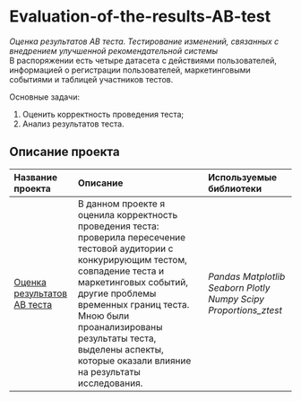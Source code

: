 # Evaluation-of-the-results-AB-test
*Оценка результатов АВ теста. Тестирование изменений, связанных с внедрением улучшенной рекомендательной системы*   
В распоряжении есть четыре датасета с действиями пользователей, информацией о регистрации пользователей, маркетинговыми событиями и таблицей участников тестов.

Основные задачи:
1. Оценить корректность проведения теста;
2. Анализ результатов теста.

## Описание проекта
| **Название проекта** | **Описание** | **Используемые библиотеки** |
| :-------------------- | :-------------------- |:--------------------|
| [Оценка результатов АВ теста](https://github.com/guzal-chukhlebova/Evaluation-of-the-results-AB-test/blob/main/%20%D0%9E%D1%86%D0%B5%D0%BD%D0%BA%D0%B0%20%D1%80%D0%B5%D0%B7%D1%83%D0%BB%D1%8C%D1%82%D0%B0%D1%82%D0%BE%D0%B2%20%D0%90%D0%92%20%D1%82%D0%B5%D1%81%D1%82%D0%B0.%20%D0%A2%D0%B5%D1%81%D1%82%D0%B8%D1%80%D0%BE%D0%B2%D0%B0%D0%BD%D0%B8%D0%B5%20%D0%B8%D0%B7%D0%BC%D0%B5%D0%BD%D0%B5%D0%BD%D0%B8%D0%B9%2C%20%D1%81%D0%B2%D1%8F%D0%B7%D0%B0%D0%BD%D0%BD%D1%8B%D1%85%20%D1%81%20%D0%B2%D0%BD%D0%B5%D0%B4%D1%80%D0%B5%D0%BD%D0%B8%D0%B5%D0%BC%20%D1%83%D0%BB%D1%83%D1%87%D1%88%D0%B5%D0%BD%D0%BD%D0%BE%D0%B9%20%D1%80%D0%B5%D0%BA%D0%BE%D0%BC%D0%B5%D0%BD%D0%B4%D0%B0%D1%82%D0%B5%D0%BB%D1%8C%D0%BD%D0%BE%D0%B9%20%D1%81%D0%B8%D1%81%D1%82%D0%B5%D0%BC%D1%8B..ipynb)|В данном проекте я оценила корректность проведения теста: проверила пересечение тестовой аудитории с конкурирующим тестом, совпадение теста и маркетинговых событий, другие проблемы временных границ теста. Мною были проанализированы результаты теста, выделены аспекты, которые оказали влияние на результаты исследования. | *Pandas Matplotlib Seaborn Plotly Numpy Scipy Proportions_ztest* |
